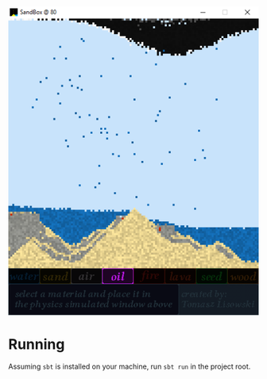 ![SandBox](/screenshot.png?raw=true "SandBox")

# Running
Assuming `sbt` is installed on your machine, run `sbt run` in the project root.